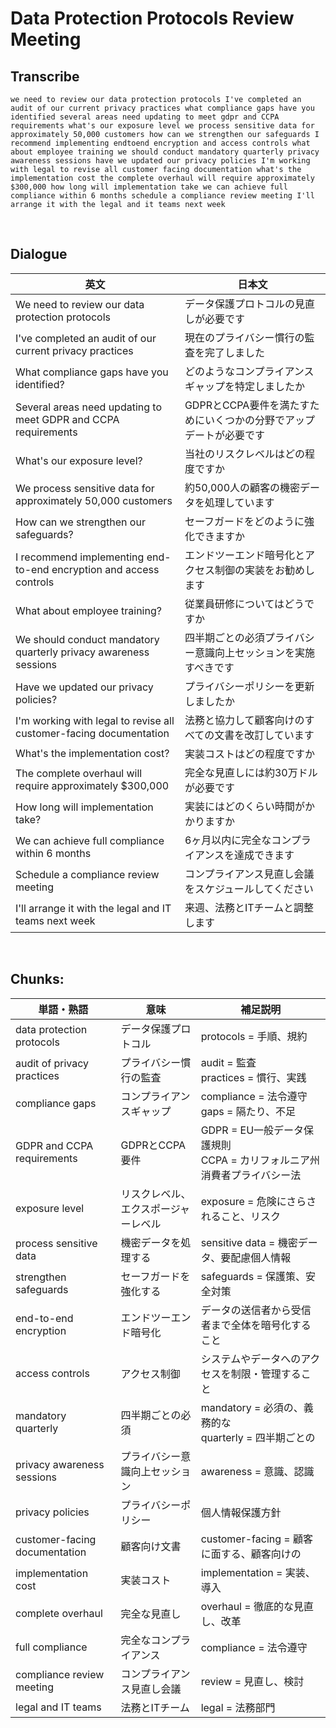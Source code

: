 # Data Protection Protocols Review Meeting

## Transcribe
```
we need to review our data protection protocols I've completed an audit of our current privacy practices what compliance gaps have you identified several areas need updating to meet gdpr and CCPA requirements what's our exposure level we process sensitive data for approximately 50,000 customers how can we strengthen our safeguards I recommend implementing endtoend encryption and access controls what about employee training we should conduct mandatory quarterly privacy awareness sessions have we updated our privacy policies I'm working with legal to revise all customer facing documentation what's the implementation cost the complete overhaul will require approximately $300,000 how long will implementation take we can achieve full compliance within 6 months schedule a compliance review meeting I'll arrange it with the legal and it teams next week
```

<br>

## Dialogue

| 英文 | 日本文 |
|------|--------|
| We need to review our data protection protocols | データ保護プロトコルの見直しが必要です |
| I've completed an audit of our current privacy practices | 現在のプライバシー慣行の監査を完了しました |
| What compliance gaps have you identified? | どのようなコンプライアンスギャップを特定しましたか |
| Several areas need updating to meet GDPR and CCPA requirements | GDPRとCCPA要件を満たすためにいくつかの分野でアップデートが必要です |
| What's our exposure level? | 当社のリスクレベルはどの程度ですか |
| We process sensitive data for approximately 50,000 customers | 約50,000人の顧客の機密データを処理しています |
| How can we strengthen our safeguards? | セーフガードをどのように強化できますか |
| I recommend implementing end-to-end encryption and access controls | エンドツーエンド暗号化とアクセス制御の実装をお勧めします |
| What about employee training? | 従業員研修についてはどうですか |
| We should conduct mandatory quarterly privacy awareness sessions | 四半期ごとの必須プライバシー意識向上セッションを実施すべきです |
| Have we updated our privacy policies? | プライバシーポリシーを更新しましたか |
| I'm working with legal to revise all customer-facing documentation | 法務と協力して顧客向けのすべての文書を改訂しています |
| What's the implementation cost? | 実装コストはどの程度ですか |
| The complete overhaul will require approximately $300,000 | 完全な見直しには約30万ドルが必要です |
| How long will implementation take? | 実装にはどのくらい時間がかかりますか |
| We can achieve full compliance within 6 months | 6ヶ月以内に完全なコンプライアンスを達成できます |
| Schedule a compliance review meeting | コンプライアンス見直し会議をスケジュールしてください |
| I'll arrange it with the legal and IT teams next week | 来週、法務とITチームと調整します |

<br>

## **Chunks:**

| 単語・熟語 | 意味 | 補足説明 |
|---|---|---|
| data protection protocols | データ保護プロトコル | protocols = 手順、規約 |
| audit of privacy practices | プライバシー慣行の監査 | audit = 監査<br>practices = 慣行、実践 |
| compliance gaps | コンプライアンスギャップ | compliance = 法令遵守<br>gaps = 隔たり、不足 |
| GDPR and CCPA requirements | GDPRとCCPA要件 | GDPR = EU一般データ保護規則<br>CCPA = カリフォルニア州消費者プライバシー法 |
| exposure level | リスクレベル、エクスポージャーレベル | exposure = 危険にさらされること、リスク |
| process sensitive data | 機密データを処理する | sensitive data = 機密データ、要配慮個人情報 |
| strengthen safeguards | セーフガードを強化する | safeguards = 保護策、安全対策 |
| end-to-end encryption | エンドツーエンド暗号化 | データの送信者から受信者まで全体を暗号化すること |
| access controls | アクセス制御 | システムやデータへのアクセスを制限・管理すること |
| mandatory quarterly | 四半期ごとの必須 | mandatory = 必須の、義務的な<br>quarterly = 四半期ごとの |
| privacy awareness sessions | プライバシー意識向上セッション | awareness = 意識、認識 |
| privacy policies | プライバシーポリシー | 個人情報保護方針 |
| customer-facing documentation | 顧客向け文書 | customer-facing = 顧客に面する、顧客向けの |
| implementation cost | 実装コスト | implementation = 実装、導入 |
| complete overhaul | 完全な見直し | overhaul = 徹底的な見直し、改革 |
| full compliance | 完全なコンプライアンス | compliance = 法令遵守 |
| compliance review meeting | コンプライアンス見直し会議 | review = 見直し、検討 |
| legal and IT teams | 法務とITチーム | legal = 法務部門 |
